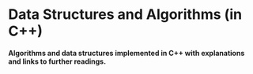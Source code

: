 # Data Structures and Algorithms (in C++)

<b> Algorithms and data structures implemented in C++ with explanations and links to further readings. </b>


